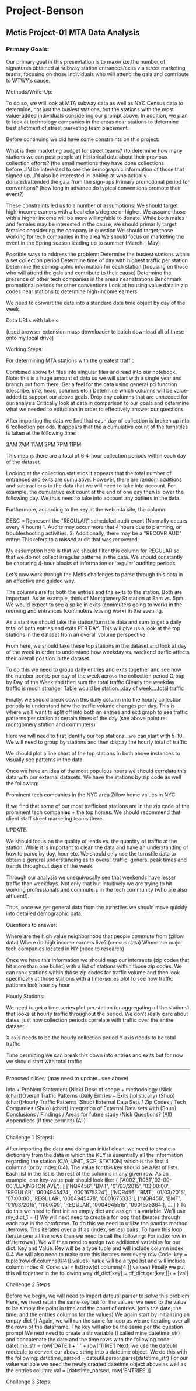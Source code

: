 # Project-Benson
## Metis Project-01 MTA Data Analysis


### **Primary Goals:** 

Our primary goal in this presentation is to maximize the number of signatures obtained at subway station entrances/exits via street marketing teams, focusing on those individuals who will attend the gala and contribute to WTWY’s cause.

Methods/Write-Up: 

To do so, we will look at MTA subway data as well as NYC Census data to determine, not just the busiest stations, but the stations with the most value-added individuals considering our prompt above. In addition, we plan to look at technology companies in the areas near stations to determine best allotment of street marketing team placement. 

Before continuing we did have some constraints on this project: 

What is their marketing budget for street teams? (to determine how many stations we can post people at)
Historical data about their previous collection efforts? (the email mentions they have done collections before...I’d be interested to see the demographic information of those that signed up...I’d also be interested in looking at who actually donated/attended the gala from the sign-ups
Primary promotional period for conventions? (how long in advance do typical conventions promote their event?)

These constraints led us to a number of assumptions: 
We should target high-income earners with a bachelor’s degree or higher. We assume those with a higher income will be more willing/able to donate.
While both males and females may be interested in the cause, we should primarily target females considering the company in question
We should target those working for tech companies in the area
We should focus on marketing the event in the Spring season leading up to summer (March - May)

Possible ways to address the problem: 
Determine the busiest stations within a set collection period
Determine time of day with highest traffic per station
Determine the demographic information for each station (focusing on those who will attend the gala and contribute to their cause)
Determine the presence of other tech companies in the areas near strations
Benchmark promotional periods for other conventions
Look at housing value data in zip codes near stations to determine high-income earners


We need to convert the date into a standard date time object by day of the week. 

Data URLs with labels: 




(used browser extension mass downloader to batch download all of these onto my local drive)

Working Steps: 

For determining MTA stations with the greatest traffic 

Combined above txt files into singular files and read into our notebook. Note: this is a huge amount of data so we will start with a single year and branch out from there.
Get a feel for the data using general pd function (describe, info, head, columns etc.)
Determine which columns will be value-added to support our above goals. Drop any columns that are unneeded for our analysis
Critically look at data in comparison to our goals and determine what we needed to edit/clean in order to effectively answer our questions

After importing the data we find that each day of collection is broken up into 6 ‘collection periods. It appears that the a cumulative count of the turnstiles is taken at the following time:

3AM
7AM
11AM
3PM
7PM
11PM

This means there are a total of 6 4-hour collection periods within each day of the dataset. 

Looking at the collection statistics it appears that the total number of entrances and exits are cumulative. However, there are random additions and subtractions to the data that we will need to take into account. For example, the cumulative exit count at the end of one day then is lower the following day. We thus need to take into account any outliers in the data. 

Furthermore, according to the key at the web.mta site, the column: 

DESC     = Represent the "REGULAR" scheduled audit event (Normally occurs every 4 hours)
           1. Audits may occur more that 4 hours due to planning, or troubleshooting activities. 
           2. Additionally, there may be a "RECOVR AUD" entry: This refers to a missed audit that was recovered.

My assumption here is that we should filter this column for REGULAR so that we do not collect irregular patterns in the data. We should constantly be capturing 4-hour blocks of information or ‘regular’ auditing periods. 

Let’s now work through the Metis challenges to parse through this data in an effective and guided way. 

The columns are for both the entries and the exits to the station. Both are important. As an example, think of Montgomery St station at 8am vs. 5pm. We would expect to see a spike in exits (commuters going to work) in the morning and entrances (commuters leaving work) in the evening.

As a start we should take the station/turnstile data and sum to get a daily total of both entries and exits PER DAY. This will give us a look at the top stations in the dataset from an overall volume perspective.

From here, we should take these top stations in the dataset and look at day of the week in order to understand how weekday vs. weekend traffic affects their overall position in the dataset. 

To do this we need to group daily entries and exits together and see how the number trends per day of the week across the collection period
Group by Day of the Week and then sum the total traffic
Clearly the weekday traffic is much stronger
Table would be station...day of week….total traffic

Finally, we should break down this daily column into the hourly collection periods to understand how the traffic volume changes per day. This is where we’ll want to split off into both an entries and exit graph to see traffic patterns per station at certain times of the day (see above point re: montgomery station and commuters) 

Here we will need to first identify our top stations...we can start with 5-10.
We will need to group by stations and then display the hourly total of traffic

We should plot a line chart of the top stations in both above instances to visually see patterns in the data. 

Once we have an idea of the most populous hours we should correlate this data with our external datasets. We have the stations by zip code as well the following:

Prominent tech companies in the NYC area
Zillow home values in NYC 

If we find that some of our most trafficked stations are in the zip code of the prominent tech companies + the top homes. We should recommend that client staff street marketing teams there. 

UPDATE:

We should focus on the quality of leads vs. the quantity of traffic at the station. While it is important to clean the data and have an understanding of how to parse by day, hour etc. We should only use the turnstile data to obtain a general understanding as to overall traffic, general peak times and trends throughout days of the week.

Through our analysis we unequivocally see that weekends have lesser traffic than weekdays. Not only that but intuitively we are trying to hit working professionals and commuters in the tech community (who are also affluent!).

Thus, once we get general data from the turnstiles we should move quickly into detailed demographic data:

Questions to answer:

Where are the high value neighborhood that people commute from (zillow data)
Where do high income earners live? (census data)
Where are major tech companies located in NY (need to research) 

Once we have this information we should map our intersects (zip codes that hit more than one bullet) with a list of stations within those zip codes. We can rank stations within those zip codes for traffic volume and then look specifically at those stations with a time-series plot to see how traffic patterns look hour by hour

Hourly Stations:

We need to get a time series plot per station (or aggregating all the stations) that looks at hourly traffic throughout the period. We don’t really care about dates, just how collection periods correlate with traffic over the entire dataset.

X axis needs to be the hourly collection period
Y axis needs to be total traffic

Time permitting we can break this down into entries and exits but for now we should start with total traffic


---------

Proposed slides: (may need to update...see above)

Into + Problem Statement (Nick)
Desc of scope + methodology (Nick
(chart)Overall Traffic Patterns (Daily Entries + Exits holistically) (Shuo)
(chart)Hourly Traffic Patterns (Shuo)
External Data Sets / Zip Codes / Tech Companies (Shuo)
(chart) Integration of External Data sets with (Shuo)
Conclusions / Findings / Areas for future study (Nick
Questions? (All)
Appendices (if time permits) (All)

-------


Challenge 1 (Steps):

After importing the data and doing an initial clean, we need to create a dictionary from the data in which the KEY is essentially all the information regarding the station (C/A, UNIT, SCP, STATION) which is the first 4 columns (or by index 0:4). 
The value for this key should be a list of lists. Each list in the list is the rest of the columns in any given row. 
As an example, one key-value pair should look like:
{ ('A002','R051','02-00-00','LEXINGTON AVE'): [ ['NQR456', 'BMT', '01/03/2015', '03:00:00', 'REGULAR', '0004945474', '0001675324'], ['NQR456', 'BMT', '01/03/2015', '07:00:00', 'REGULAR', '0004945478', '0001675333'], ['NQR456', 'BMT', '01/03/2015', '11:00:00', 'REGULAR', '0004945515', '0001675364'], ... ] }
To do this we need to first init an empty dict and assign it a variable. We’ll use my_dict_1 = {}
We will next need to create a for loop that iterates through each row in the dataframe. 
To do this we need to utilize the pandas method .iterrows. This iterates over a df as (index, series) pairs. 
To have this loop iterate over all the rows then we need to call the following:
For index row in df.iterrows().
We will then need to assign two additional variables for our dict. Key and Value.
Key will be a type tuple and will include column index 0:4
We will also need to make sure this iterates over every row 
Code: key = tuple(row[df.columns[0:4]].values)
Value will be a type list and will include column index 4:
Code: val = list(row[df.columns[4:]].values)
Finally we put this all together in the following way
 df_dict[key] = df_dict.get(key,[]) + [val]

Challenge 2 Steps: 

Before we begin, we will need to import dateutil.parser to solve this problem
Here, we need retain the same key but for the values, we need to the value to be simply the point in time and the count of entries. (only the date, the time, and the entries columns for the values)
We again start by initializing an empty dict {}
Again, we will run the same for loop as we are iterating over all the rows of the dataframe. The key will also be the same per the question prompt
We next need to create a str variable (I called mine datetime_str) and concatenate the date and the time rows with the following code:
 datetime_str = row['DATE'] + ' ' + row['TIME']
Next, we use the dateutil modeule to convert our above string into a datetime object. We do this with the following:
datetime_parsed = dateutil.parser.parse(datetime_str) 
For our value variable we need the newly created datetime object above as well as the entries column:
val = [datetime_parsed, row['ENTRIES']]

Challenge 3 Steps:



 





